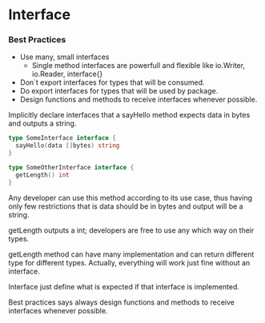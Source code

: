 # Interface

### Best Practices

- Use many, small interfaces
  - Single method interfaces are powerfull and flexible
    like io.Writer, io.Reader, interface{}
- Don`t export interfaces for types that will be consumed.
- Do export interfaces for types that will be used by package.
- Design functions and methods to receive interfaces whenever possible.

Implicitly declare interfaces that a sayHello method expects data in bytes and outputs a string.

```go
type SomeInterface interface {
  sayHello(data []bytes) string
}

type SomeOtherInterface interface {
  getLength() int
}
```

Any developer can use this method according to its use case, thus having only few restrictions that is data should be in
bytes and output will be a string.

getLength outputs a int; developers are free to use any
which way on their types.


getLength method can have many implementation and can return
different type for different types. Actually, everything will
work just fine without an interface.

Interface just define what is expected if that interface is
implemented.

Best practices says always design functions and methods to receive interfaces whenever possible.

